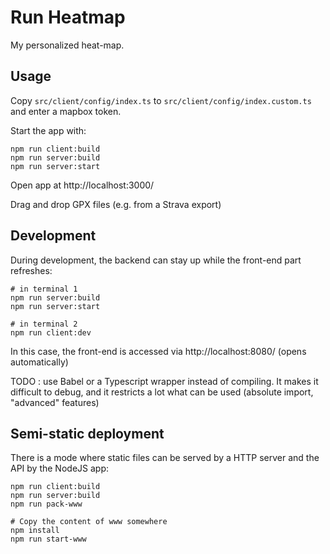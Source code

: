 Run Heatmap
===========

My personalized heat-map.

Usage
-----

Copy `src/client/config/index.ts` to `src/client/config/index.custom.ts` and enter a mapbox token.

Start the app with:

    npm run client:build
    npm run server:build
    npm run server:start

Open app at http://localhost:3000/

Drag and drop GPX files (e.g. from a Strava export)

Development
-----------

During development, the backend can stay up while the front-end part refreshes: 

    # in terminal 1
    npm run server:build
    npm run server:start

    # in terminal 2 
    npm run client:dev

In this case, the front-end is accessed via http://localhost:8080/ (opens automatically)

TODO : use Babel or a Typescript wrapper instead of compiling. It makes it difficult to debug,
       and it restricts a lot what can be used (absolute import, "advanced" features)

Semi-static deployment
----------------------

There is a mode where static files can be served by a HTTP server and the API by the NodeJS app:

    npm run client:build
    npm run server:build
    npm run pack-www

    # Copy the content of www somewhere
    npm install
    npm run start-www
